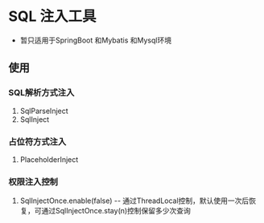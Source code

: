 # SQL 注入工具
- 暂只适用于SpringBoot 和Mybatis 和Mysql环境

## 使用
### SQL解析方式注入
1.  SqlParseInject
2.  SqlInject


### 占位符方式注入
1.  PlaceholderInject


### 权限注入控制
1.  SqlInjectOnce.enable(false)
-- 通过ThreadLocal控制，默认使用一次后恢复，可通过SqlInjectOnce.stay(n)控制保留多少次查询